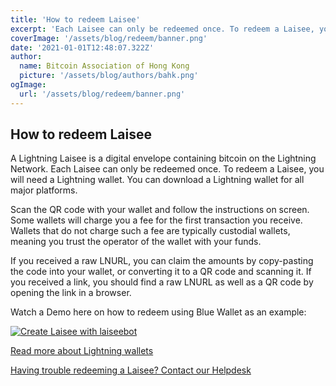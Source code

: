 ```yaml
---
title: 'How to redeem Laisee'
excerpt: 'Each Laisee can only be redeemed once. To redeem a Laisee, you will need a Lightning wallet. You can download a Lightning wallet for all major platforms.'
coverImage: '/assets/blog/redeem/banner.png'
date: '2021-01-01T12:48:07.322Z'
author:
  name: Bitcoin Association of Hong Kong
  picture: '/assets/blog/authors/bahk.png'
ogImage:
  url: '/assets/blog/redeem/banner.png'
---
```


## How to redeem Laisee

A Lightning Laisee is a digital envelope containing bitcoin on the Lightning Network. Each Laisee can only be redeemed once. To redeem a Laisee, you will need a Lightning wallet. You can download a Lightning wallet for all major platforms.

Scan the QR code with your wallet and follow the instructions on screen. Some wallets will charge you a fee for the first transaction you receive. Wallets that do not charge such a fee are typically custodial wallets, meaning you trust the operator of the wallet with your funds.

If you received a raw LNURL, you can claim the amounts by copy-pasting the code into your wallet, or converting it to a QR code and scanning it. If you received a link, you should find a raw LNURL as well as a QR code by opening the link in a browser.

Watch a Demo here on how to redeem using Blue Wallet as an example: 

[![Create Laisee with laiseebot](https://img.youtube.com/vi/iXPIJHLYYFM/maxresdefault.jpg)](https://www.youtube.com/watch?v=iXPIJHLYYFM )


[Read more about Lightning wallets](/posts/wallets)

[Having trouble redeeming a Laisee? Contact our Helpdesk](/posts/helpdesk)
